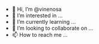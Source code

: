 - 👋 Hi, I’m @vinenosa
- 👀 I’m interested in ...
- 🌱 I’m currently learning ...
- 💞️ I’m looking to collaborate on ...
- 📫 How to reach me ...

<!---
vinenosa/vinenosa is a ✨ special ✨ repository because its `README.md` (this file) appears on your GitHub profile.
You can click the Preview link to take a look at your changes.
--->
